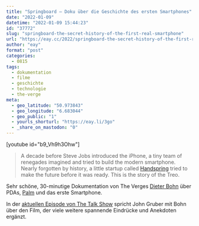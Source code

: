 ```yaml
---
title: "Springboard – Doku über die Geschichte des ersten Smartphones"
date: "2022-01-09"
datetime: "2022-01-09 15:44:23"
id: "37772"
slug: "springboard-the-secret-history-of-the-first-real-smartphone"
url: "https://eay.cc/2022/springboard-the-secret-history-of-the-first-real-smartphone/"
author: "eay"
format: "post"
categories:
  - 0815
tags:
  - dokumentation
  - filme
  - geschichte
  - technologie
  - the-verge
meta:
  - geo_latitude: "50.973843"
  - geo_longitude: "6.683044"
  - geo_public: "1"
  - yourls_shorturl: "https://eay.li/3go"
  - _share_on_mastodon: "0"
---
```


\[youtube id="b9\_Vh9h3Ohw"\]

> A decade before Steve Jobs introduced the iPhone, a tiny team of renegades imagined and tried to build the modern smartphone. Nearly forgotten by history, a little startup called [Handspring](https://en.wikipedia.org/wiki/Handspring_(company)) tried to make the future before it was ready. This is the story of the Treo.

Sehr schöne, 30-minutige Dokumentation von The Verges [Dieter Bohn](https://twitter.com/backlon) über PDAs, [Palm](https://en.wikipedia.org/wiki/Palm,_Inc.) und das erste Smartphone.

In der [aktuellen Episode von The Talk Show](https://daringfireball.net/thetalkshow/2022/01/08/ep-334) spricht John Gruber mit Bohn über den Film, der viele weitere spannende Eindrücke und Anekdoten ergänzt.
